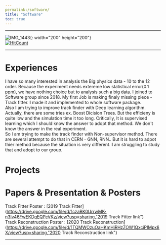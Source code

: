 ```yaml
---
permalink:/software/
title: "Software"
toc: true
---
```

* * *
![IMG_1443](https://user-images.githubusercontent.com/35910868/88503062-87d01480-d00b-11ea-8478-1327f8a95be3.jpg){: width="200" height="200"}   
[![HitCount](http://hits.dwyl.com/woodolee/https://woodoleegithubio/.svg)](http://hits.dwyl.com/woodolee/https://woodoleegithubio/)
* * *

# Experiences

I have so many interested in analysis the Big physics data - 10 to the 12 order. Because the experiment needs extereme low statistical error(0.1 ppm), we have nothing choice but to analysis such a big data. I joined to Software group since 2018. My first Job is making finaly missing piece - Track fitter. I made it and implemented to whole software package. </br>
Also I am trying to improve track finder with Deep learning algorithm. Actually, there are some tries ex. Boost Dicision Trees. But the efficieny is quite low and the simulation time it too long. Critically, It is supervised learning which I should know the answer to adopt that method. We don't know the answer in the real experiment. </br>
So I am trying to make the track finder with Non-supervisor method. There are several attempt to do that in CERN - GNN, RNN.. But it is hard to adpot thier method because the situation is very different. I am struggling to study that and adopt to our group.

# Projects

# Papers & Presentation & Posters   

Track Fitter Poster : [2019 Track Fitter](https://drive.google.com/file/d/1czaBK0UrrwMK-n3Iv46FwEKDqEQPcVKz/view?usp=sharing,"2019 Track Fitter link")   
Track Reconstruction Poster : [2020 Track Reconstruction](https://drive.google.com/file/d/1TQMWOzuOaHKmHiRHzZOW1QxciPIMpx8X/view?usp=sharing,"2020 Track Reconstruction link")


---
